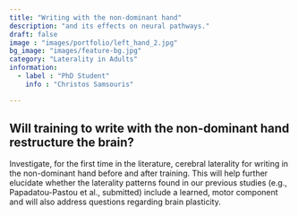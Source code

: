 ```yaml
---
title: "Writing with the non-dominant hand"
description: "and its effects on neural pathways."
draft: false
image : "images/portfolio/left_hand_2.jpg"
bg_image: "images/feature-bg.jpg"
category: "Laterality in Adults"
information:
  - label : "PhD Student"
    info : "Christos Samsouris"

---
```


## Will training to write with the non-dominant hand restructure the brain?

Investigate, for the first time in the literature, cerebral laterality for writing in the non-dominant hand before and after training. This will help further elucidate whether the laterality patterns found in our previous studies (e.g., Papadatou-Pastou et al., submitted) include a learned, motor component and will also address questions regarding brain plasticity. 